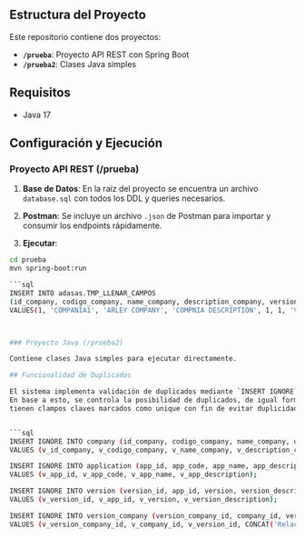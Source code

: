 
## Estructura del Proyecto

Este repositorio contiene dos proyectos:

- **`/prueba`**: Proyecto API REST con Spring Boot
- **`/prueba2`**: Clases Java simples

## Requisitos
- Java 17

## Configuración y Ejecución

### Proyecto API REST (/prueba)

1. **Base de Datos**: En la raíz del proyecto se encuentra un archivo `database.sql` con todos los DDL y queries necesarios.

2. **Postman**: Se incluye un archivo `.json` de Postman para importar y consumir los endpoints rápidamente.

3. **Ejecutar**:
  ```bash
  cd prueba
  mvn spring-boot:run

```sql
INSERT INTO adasas.TMP_LLENAR_CAMPOS
(id_company, codigo_company, name_company, description_company, version_id, app_id, version, version_description, version_company_id, company_id, app_code, app_name, app_description)
VALUES(1, 'COMPANIA1', 'ARLEY COMPANY', 'COMPNIA DESCRIPTION', 1, 1, 'V1', 'V1 DESCRIPTION', 1,1, 'APP1', 'APP ALCH', 'APP DESCRIPTION COMPANY');



### Proyecto Java (/prueba2)

Contiene clases Java simples para ejecutar directamente.

## Funcionalidad de Duplicados 

El sistema implementa validación de duplicados mediante `INSERT IGNORE` en las queries del procedimiento almacenado:
En base a esto, se controla la posibilidad de duplicados, de igual forma las respectivas tablas 
tienen clampos claves marcados como unique con fin de evitar duplicidad


```sql
INSERT IGNORE INTO company (id_company, codigo_company, name_company, description_company)
VALUES (v_id_company, v_codigo_company, v_name_company, v_description_company);

INSERT IGNORE INTO application (app_id, app_code, app_name, app_description)
VALUES (v_app_id, v_app_code, v_app_name, v_app_description);

INSERT IGNORE INTO version (version_id, app_id, version, version_description)
VALUES (v_version_id, v_app_id, v_version, v_version_description);

INSERT IGNORE INTO version_company (version_company_id, company_id, version_id, version_company_description)
VALUES (v_version_company_id, v_company_id, v_version_id, CONCAT('Relación empresa-versión para ', v_name_company));
